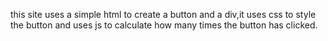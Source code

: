 this site uses a simple html to create a button and a div,it uses css to style the button and uses js to calculate how many times the button has clicked.
